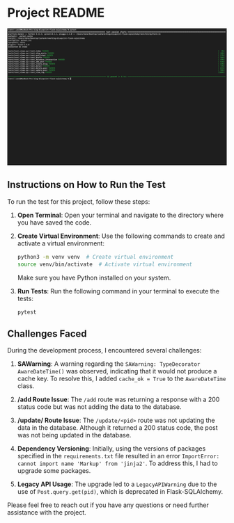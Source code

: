 # Project README

![Screenshot](../images/flask_blog_test_cmd.png)

## Instructions on How to Run the Test

To run the test for this project, follow these steps:

1. **Open Terminal**: Open your terminal and navigate to the directory where you have saved the code.

2. **Create Virtual Environment**: Use the following commands to create and activate a virtual environment:
   ```bash
   python3 -m venv venv  # Create virtual environment
   source venv/bin/activate  # Activate virtual environment
   ```
   Make sure you have Python installed on your system.

3. **Run Tests**: Run the following command in your terminal to execute the tests:
   ```bash
   pytest
   ```

## Challenges Faced

During the development process, I encountered several challenges:

1. **SAWarning**: A warning regarding the `SAWarning: TypeDecorator AwareDateTime()` was observed, indicating that it would not produce a cache key. To resolve this, I added `cache_ok = True` to the `AwareDateTime` class.

2. **/add Route Issue**: The `/add` route was returning a response with a 200 status code but was not adding the data to the database.

3. **/update/<pid> Route Issue**: The `/update/<pid>` route was not updating the data in the database. Although it returned a 200 status code, the post was not being updated in the database.

4. **Dependency Versioning**: Initially, using the versions of packages specified in the `requirements.txt` file resulted in an error `ImportError: cannot import name 'Markup' from 'jinja2'`. To address this, I had to upgrade some packages.

5. **Legacy API Usage**: The upgrade led to a `LegacyAPIWarning` due to the use of `Post.query.get(pid)`, which is deprecated in Flask-SQLAlchemy.

Please feel free to reach out if you have any questions or need further assistance with the project.
